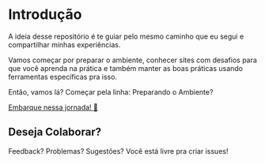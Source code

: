 # Introdução

A ideia desse repositório é te guiar pelo mesmo caminho que eu segui e compartilhar minhas experiências.

Vamos começar por preparar o ambiente, conhecer sites com desafios para que você aprenda na prática e também manter as boas práticas usando ferramentas específicas pra isso.

Então, vamos lá? Começar pela linha: Preparando o Ambiente?

[Embarque nessa jornada! :train:](https://github.com/danlongname/rubi-sobre-trilhos/blob/main/linhas/preparando-o-ambiente/README.md)

## Deseja Colaborar?

Feedback? Problemas? Sugestões? Você está livre pra criar issues! 
